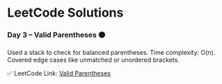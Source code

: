 # LeetCode Solutions

### Day 3 – Valid Parentheses 🟠

Used a stack to check for balanced parentheses. Time complexity: O(n).  
Covered edge cases like unmatched or unordered brackets.

✅ LeetCode Link: [Valid Parentheses](https://leetcode.com/problems/valid-parentheses/)

